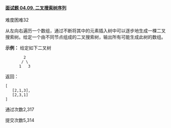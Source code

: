 #### [面试题 04.09. 二叉搜索树序列](https://leetcode-cn.com/problems/bst-sequences-lcci/)

难度困难32

从左向右遍历一个数组，通过不断将其中的元素插入树中可以逐步地生成一棵二叉搜索树。给定一个由不同节点组成的二叉搜索树，输出所有可能生成此树的数组。

 

**示例：**
给定如下二叉树

```
        2
       / \
      1   3
```

返回：

```
[
   [2,1,3],
   [2,3,1]
]
```

通过次数2,317

提交次数5,314